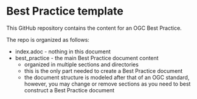 # Best Practice template

This GitHub repository contains the content for an OGC Best Practice.

The repo is organized as follows:

* index.adoc - nothing in this document
* best_practice - the main Best Practice document content
  - organized in multiple sections and directories
  - this is the only part needed to create a Best Practice document
  - the document structure is modeled after that of an OGC standard, however, you may change or remove sections as you need to best construct a Best Practice document
